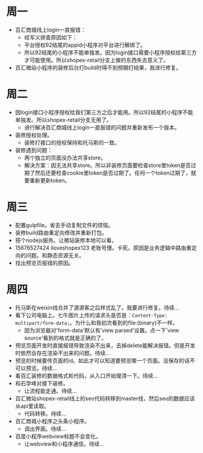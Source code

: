 # 周一
* 百汇商城线上login一直报错：
    - 经军义排查原因如下：
    - 平台授权92结尾的appid小程序对平台进行解绑了。
    - 所以92结尾的小程序不能单独发。因为login接口需要小程序授权给第三方才可能使用。所以shopex-retail分支上做的东西失去意义了。
* 百汇微站小程序的装修后台打build时得不到预期打结果，我进行修复。

# 周二
* 因login接口小程序授权给我们第三方之后才能用。所以92结尾的小程序不能单独发。所以shopex-retail分支无用了。
    - 进行解决百汇商城线上login一直报错的问题并重新发布一个版本。
* 装修授权处理。
    - 装修打接口的授权保持和托马斯的一致。
* 装修遇到问题：
    - 两个独立的页面没办法共享store。
    - 解决方案：因无法共享store。所以非装修页面要检查store里token是否过期了然后还要检查cookie里token是否过期了。任何一个token过期了，就要重新更新token。

# 周三
* 配置gulpfile。省去手动复制文件的烦恼。
* 装修build路由重定向修改并重新打包。
* 搭个nodejs服务。让微站装修本地可以看。
* 15676527424 iloveshopex123 老账号慢。卡死。原因是业务逻辑中路由重定向的问题。和静态资源无关。
* 找出预览页报错的原因。

# 周四
* 托马斯在weixin线合并了源源客之后样式乱了。我要进行修复。待续...
* 看下公司电脑上。七牛图片上传的请求头是否是：```Content-Type: multipart/form-data;```。为什么和我初次看到的file:(binary)不一样。
    - 因为浏览器对'form-data'默认有'view parsed'设置。点一下'view source'看到的格式就是正确的了。
* 预览页面开发时直接报错导致渲染不出来，去掉delete能解决报错。但是开发时依然会存在渲染不出来的问题。待续...
* 预览的时候要传页面的id。如此才可以知道要预览哪一个页面。没保存的话不可以预览。待续...
* 看百汇装修的数据格式和代码，从入口开始理清一下。待续...
* 和石学峰对接下装修。
    - 让流程能走通。待续...
* 百汇微站shopex-retail线上的seo代码转移到master线，然后seo的数据应该从api里读取。
    - 代码转移。待续...
* 百汇商城小程序之头条小程序。
    - 调出界面。待续...
* 百度小程序webview标题不会变化。
    - 让webview和小程序通信。待续...
